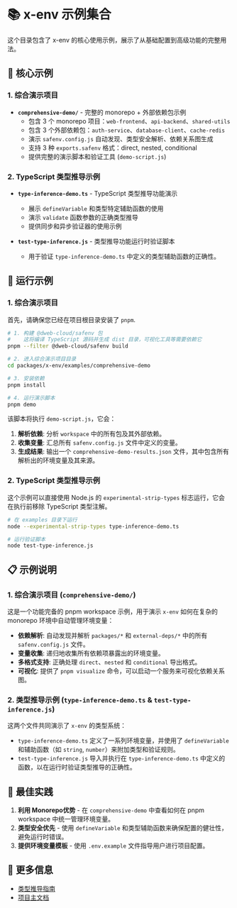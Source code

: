 # 📚 x-env 示例集合

这个目录包含了 x-env 的核心使用示例，展示了从基础配置到高级功能的完整用法。

## 🎯 核心示例

### 1. 综合演示项目

- **`comprehensive-demo/`** - 完整的 monorepo + 外部依赖包示例
  - 包含 3 个 monorepo 项目：`web-frontend`、`api-backend`、`shared-utils`
  - 包含 3 个外部依赖包：`auth-service`、`database-client`、`cache-redis`
  - 演示 `safenv.config.js` 自动发现、类型安全解析、依赖关系图生成
  - 支持 3 种 `exports.safenv` 格式：direct, nested, conditional
  - 提供完整的演示脚本和验证工具 (`demo-script.js`)

### 2. TypeScript 类型推导示例

- **`type-inference-demo.ts`** - TypeScript 类型推导功能演示
  - 展示 `defineVariable` 和类型特定辅助函数的使用
  - 演示 `validate` 函数参数的正确类型推导
  - 提供同步和异步验证器的使用示例

- **`test-type-inference.js`** - 类型推导功能运行时验证脚本
  - 用于验证 `type-inference-demo.ts` 中定义的类型辅助函数的正确性。

## 🚀 运行示例

### 1. 综合演示项目

首先，请确保您已经在项目根目录安装了 `pnpm`.

```bash
# 1. 构建 @dweb-cloud/safenv 包
#    这将编译 TypeScript 源码并生成 dist 目录，可视化工具等需要依赖它
pnpm --filter @dweb-cloud/safenv build

# 2. 进入综合演示项目目录
cd packages/x-env/examples/comprehensive-demo

# 3. 安装依赖
pnpm install

# 4. 运行演示脚本
pnpm demo
```

该脚本将执行 `demo-script.js`，它会：

1.  **解析依赖**: 分析 `workspace` 中的所有包及其外部依赖。
2.  **收集变量**: 汇总所有 `safenv.config.js` 文件中定义的变量。
3.  **生成结果**: 输出一个 `comprehensive-demo-results.json` 文件，其中包含所有解析出的环境变量及其来源。

### 2. TypeScript 类型推导示例

这个示例可以直接使用 Node.js 的 `experimental-strip-types` 标志运行，它会在执行前移除 TypeScript 类型注解。

```bash
# 在 examples 目录下运行
node --experimental-strip-types type-inference-demo.ts

# 运行验证脚本
node test-type-inference.js
```

## 📋 示例说明

### 1. 综合演示项目 (`comprehensive-demo/`)

这是一个功能完备的 pnpm workspace 示例，用于演示 `x-env` 如何在复杂的 monorepo 环境中自动管理环境变量：

- **依赖解析**: 自动发现并解析 `packages/*` 和 `external-deps/*` 中的所有 `safenv.config.js` 文件。
- **变量收集**: 递归地收集所有依赖项暴露出的环境变量。
- **多格式支持**: 正确处理 `direct`、`nested` 和 `conditional` 导出格式。
- **可视化**: 提供了 `pnpm visualize` 命令，可以启动一个服务来可视化依赖关系图。

### 2. 类型推导示例 (`type-inference-demo.ts` & `test-type-inference.js`)

这两个文件共同演示了 `x-env` 的类型系统：

- `type-inference-demo.ts` 定义了一系列环境变量，并使用了 `defineVariable` 和辅助函数（如 `string`, `number`）来附加类型和验证规则。
- `test-type-inference.js` 导入并执行在 `type-inference-demo.ts` 中定义的函数，以在运行时验证类型推导的正确性。

## 🎯 最佳实践

1.  **利用 Monorepo优势** - 在 `comprehensive-demo` 中查看如何在 pnpm workspace 中统一管理环境变量。
2.  **类型安全优先** - 使用 `defineVariable` 和类型辅助函数来确保配置的健壮性，避免运行时错误。
3.  **提供环境变量模板** - 使用 `.env.example` 文件指导用户进行项目配置。

## 📖 更多信息

- [类型推导指南](../docs/TYPE_INFERENCE_GUIDE.md)
- [项目主文档](../README.md)
